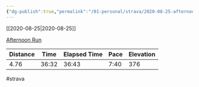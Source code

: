 ```yaml
---
{"dg-publish":true,"permalink":"/01-personal/strava/2020-08-25-afternoon-run/"}
---
```



[[2020-08-25\|2020-08-25]]

[Afternoon Run](https://www.strava.com/activities/4139935708)

| Distance | Time  | Elapsed Time | Pace | Elevation |
| -------- | ----- | ------------ | ---- | --------- |
| 4.76     | 36:32 | 36:43        | 7:40 | 376       |




#strava
